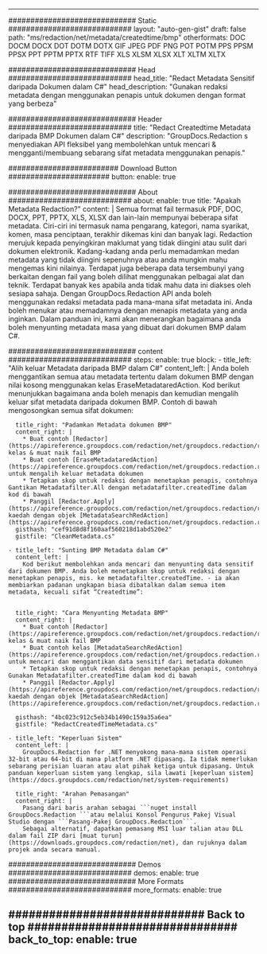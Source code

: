 
---
############################# Static ############################
layout: "auto-gen-gist" 
draft: false
path: "ms/redaction/net/metadata/createdtime/bmp"
otherformats: DOC DOCM DOCX DOT DOTM DOTX GIF JPEG PDF PNG POT POTM PPS PPSM PPSX PPT PPTM PPTX RTF TIFF XLS XLSM XLSX XLT XLTM XLTX  

############################# Head ############################
head_title: "Redact Metadata Sensitif daripada Dokumen dalam C#"
head_description: "Gunakan redaksi metadata dengan menggunakan penapis untuk dokumen dengan format yang berbeza"

############################# Header ############################
title: "Redact Createdtime Metadata daripada BMP Dokumen dalam C#"
description: "GroupDocs.Redaction s menyediakan API fleksibel yang membolehkan untuk mencari & mengganti/membuang sebarang sifat metadata menggunakan penapis."

######################### Download Button #######################
button:
    enable: true

############################# About ############################
about:
    enable: true
    title: "Apakah Metadata Redaction?"
    content: |
        Semua format fail termasuk PDF, DOC, DOCX, PPT, PPTX, XLS, XLSX dan lain-lain mempunyai beberapa sifat metadata. Ciri-ciri ini termasuk nama pengarang, kategori, nama syarikat, komen, masa penciptaan, terakhir dikemas kini dan banyak lagi. Redaction merujuk kepada penyingkiran maklumat yang tidak diingini atau sulit dari dokumen elektronik. Kadang-kadang anda perlu memadamkan medan metadata yang tidak diingini sepenuhnya atau anda mungkin mahu mengemas kini nilainya. Terdapat juga beberapa data tersembunyi yang berkaitan dengan fail yang boleh dilihat menggunakan pelbagai alat dan teknik. Terdapat banyak kes apabila anda tidak mahu data ini diakses oleh sesiapa sahaja. Dengan GroupDocs.Redaction API anda boleh menggunakan redaksi metadata pada mana-mana sifat metadata ini. Anda boleh menukar atau memadamnya dengan menapis metadata yang anda inginkan. Dalam panduan ini, kami akan menerangkan bagaimana anda boleh menyunting metadata masa yang dibuat dari dokumen BMP dalam C#.

############################# content ############################
steps:
    enable: true
    block:
    - title_left: "Alih keluar Metadata daripada BMP dalam C#"
      content_left: |
        Anda boleh menggantikan semua atau metadata tertentu dalam dokumen BMP dengan nilai kosong menggunakan kelas EraseMetadataredAction. Kod berikut menunjukkan bagaimana anda boleh menapis dan kemudian mengalih keluar sifat metadata daripada dokumen BMP. Contoh di bawah mengosongkan semua sifat dokumen:
        

      title_right: "Padamkan Metadata dokumen BMP"
      content_right: |
        * Buat contoh [Redactor](https://apireference.groupdocs.com/redaction/net/groupdocs.redaction/redactor) kelas & muat naik fail BMP
        * Buat contoh [EraseMetadataredAction](https://apireference.groupdocs.com/redaction/net/groupdocs.redaction.redactions/erasemetadataredaction) untuk mengalih keluar metadata dokumen
        * Tetapkan skop untuk redaksi dengan menetapkan penapis, contohnya Gantikan Metadatafilter.All dengan metadatafilter.createdTime dalam kod di bawah
        * Panggil [Redactor.Apply](https://apireference.groupdocs.com/redaction/net/groupdocs.redaction/redactor/methods/apply/index) kaedah dengan objek [MetadataSearchRedAction](https://apireference.groupdocs.com/redaction/net/groupdocs.redaction.redactions/metadatasearchredaction)        
      gisthash: "cef91d8d8f160aaf560218d1abd520e2"
      gistfile: "CleanMetadata.cs"

    - title_left: "Sunting BMP Metadata dalam C#"
      content_left: |
        Kod berikut membolehkan anda mencari dan menyunting data sensitif dari dokumen BMP. Anda boleh menetapkan skop untuk redaksi dengan menetapkan penapis, mis. ke metadatafilter.createdTime. - ia akan membiarkan padanan ungkapan biasa dibatalkan dalam semua item metadata, kecuali sifat “Createdtime”:
        
        
      title_right: "Cara Menyunting Metadata BMP"
      content_right: |
        * Buat contoh [Redactor](https://apireference.groupdocs.com/redaction/net/groupdocs.redaction/redactor) kelas & muat naik fail BMP
        * Buat contoh kelas [MetadataSearchRedAction](https://apireference.groupdocs.com/redaction/net/groupdocs.redaction.redactions/metadatasearchredaction) untuk mencari dan menggantikan data sensitif dari metadata dokumen
        * Tetapkan skop untuk redaksi dengan menetapkan penapis, contohnya Gunakan Metadatafilter.createdTime dalam kod di bawah 
        * Panggil [Redactor.Apply](https://apireference.groupdocs.com/redaction/net/groupdocs.redaction/redactor/methods/apply/index) kaedah dengan objek [MetadataSearchRedAction](https://apireference.groupdocs.com/redaction/net/groupdocs.redaction.redactions/metadatasearchredaction)
        
      gisthash: "4bc023c912c5eb34b1490c159a35a6ea"
      gistfile: "RedactCreatedTimeMetadata.cs"

    - title_left: "Keperluan Sistem"
      content_left: |
        GroupDocs.Redaction for .NET menyokong mana-mana sistem operasi 32-bit atau 64-bit di mana platform .NET dipasang. Ia tidak memerlukan sebarang perisian luaran atau alat pihak ketiga untuk dipasang. Untuk panduan keperluan sistem yang lengkap, sila lawati [keperluan sistem](https://docs.groupdocs.com/redaction/net/system-requirements)
        
      title_right: "Arahan Pemasangan"
      content_right: |
        Pasang dari baris arahan sebagai ```nuget install GroupDocs.Redaction ```atau melalui Konsol Pengurus Pakej Visual Studio dengan ```Pasang-Pakej GroupDocs.Redaction```. 
        Sebagai alternatif, dapatkan pemasang MSI luar talian atau DLL dalam fail ZIP dari [muat turun](https://downloads.groupdocs.com/redaction/net), dan rujuknya dalam projek anda secara manual.

############################# Demos ############################
demos:
    enable: true
############################# More Formats ############################
more_formats:
    enable: true

############################# Back to top ###############################
back_to_top:
    enable: true
---
